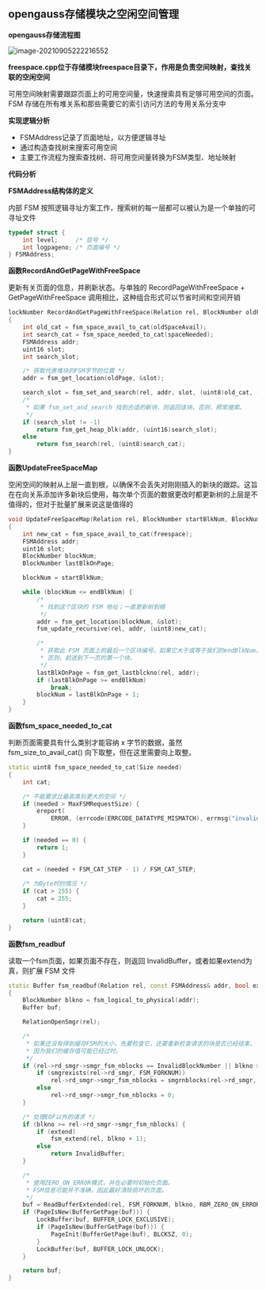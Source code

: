 ## opengauss存储模块之空闲空间管理

**opengauss存储流程图**

![image-20210905222216552](C:\Users\DELL\AppData\Roaming\Typora\typora-user-images\image-20210905222216552.png)

**freespace.cpp位于存储模块freespace目录下，作用是负责空间映射，查找关联的空闲空间**

可用空间映射需要跟踪页面上的可用空间量，快速搜索具有足够可用空间的页面。 FSM 存储在所有堆关系和那些需要它的索引访问方法的专用关系分支中

**实现逻辑分析**

- FSMAddress记录了页面地址，以方便逻辑寻址
- 通过构造查找树来搜索可用空间
- 主要工作流程为搜索查找树、将可用空间量转换为FSM类型、地址映射

**代码分析**

**FSMAddress结构体的定义**

内部 FSM 按照逻辑寻址方案工作，搜索树的每一层都可以被认为是一个单独的可寻址文件

```c++
typedef struct {
    int level;     /* 层号 */
    int logpageno; /* 页面编号 */
} FSMAddress;
```

**函数RecordAndGetPageWithFreeSpace**

更新有关页面的信息，并刷新状态。与单独的 RecordPageWithFreeSpace + GetPageWithFreeSpace 调用相比，这种组合形式可以节省时间和空间开销

```c++
lockNumber RecordAndGetPageWithFreeSpace(Relation rel, BlockNumber oldPage, Size oldSpaceAvail, Size spaceNeeded)
{
    int old_cat = fsm_space_avail_to_cat(oldSpaceAvail);
    int search_cat = fsm_space_needed_to_cat(spaceNeeded);
    FSMAddress addr;
    uint16 slot;
    int search_slot;

    /* 获取代表堆块的FSM字节的位置 */
    addr = fsm_get_location(oldPage, &slot);

    search_slot = fsm_set_and_search(rel, addr, slot, (uint8)old_cat, (uint8)search_cat);
    /*
     * 如果 fsm_set_and_search 找到合适的新块，则返回该块。否则，照常搜索。
     */
    if (search_slot != -1)
        return fsm_get_heap_blk(addr, (uint16)search_slot);
    else
        return fsm_search(rel, (uint8)search_cat);
}

```

**函数UpdateFreeSpaceMap**

空闲空间的映射从上层一直到根，以确保不会丢失对刚刚插入的新块的跟踪。这旨在在向关系添加许多新块后使用，每次单个页面的数据更改时都更新树的上层是不值得的，但对于批量扩展来说这是值得的

```c++
void UpdateFreeSpaceMap(Relation rel, BlockNumber startBlkNum, BlockNumber endBlkNum, Size freespace)
{
    int new_cat = fsm_space_avail_to_cat(freespace);
    FSMAddress addr;
    uint16 slot;
    BlockNumber blockNum;
    BlockNumber lastBlkOnPage;

    blockNum = startBlkNum;

    while (blockNum <= endBlkNum) {
        /*
         * 找到这个区块的 FSM 地址；一直更新树到根
         */
        addr = fsm_get_location(blockNum, &slot);
        fsm_update_recursive(rel, addr, (uint8)new_cat);

        /*
         * 获取此 FSM 页面上的最后一个区块编号。如果它大于或等于我们的endBlkNum，我们就完成了。
         * 否则，前进到下一页的第一个块。
         */
        lastBlkOnPage = fsm_get_lastblckno(rel, addr);
        if (lastBlkOnPage >= endBlkNum)
            break;
        blockNum = lastBlkOnPage + 1;
    }
}
```

**函数fsm_space_needed_to_cat**

判断页面需要具有什么类别才能容纳 x 字节的数据，虽然 fsm_size_to_avail_cat() 向下取整，但在这里需要向上取整。

```c++
static uint8 fsm_space_needed_to_cat(Size needed)
{
    int cat;

    /* 不能要求比最高类别更大的空间 */
    if (needed > MaxFSMRequestSize) {
        ereport(
            ERROR, (errcode(ERRCODE_DATATYPE_MISMATCH), errmsg("invalid FSM request size %lu", (unsigned long)needed)));
    }

    if (needed == 0) {
        return 1;
    }

    cat = (needed + FSM_CAT_STEP - 1) / FSM_CAT_STEP;
	
    /* 为Byte时的情况 */
    if (cat > 255) {
        cat = 255;
    }

    return (uint8)cat;
}
```

**函数fsm_readbuf**

读取一个fsm页面，如果页面不存在，则返回 InvalidBuffer，或者如果extend为真，则扩展 FSM 文件

```c++
static Buffer fsm_readbuf(Relation rel, const FSMAddress& addr, bool extend)
{
    BlockNumber blkno = fsm_logical_to_physical(addr);
    Buffer buf;

    RelationOpenSmgr(rel);

    /*
     * 如果还没有得到缓存FSM的大小，先要检查它，还要重新检查请求的块是否已经结束，
     * 因为我们的缓存值可能已经过时。
     */
    if (rel->rd_smgr->smgr_fsm_nblocks == InvalidBlockNumber || blkno >= rel->rd_smgr->smgr_fsm_nblocks) {
        if (smgrexists(rel->rd_smgr, FSM_FORKNUM))
            rel->rd_smgr->smgr_fsm_nblocks = smgrnblocks(rel->rd_smgr, FSM_FORKNUM);
        else
            rel->rd_smgr->smgr_fsm_nblocks = 0;
    }

    /* 处理EOF以外的请求 */
    if (blkno >= rel->rd_smgr->smgr_fsm_nblocks) {
        if (extend)
            fsm_extend(rel, blkno + 1);
        else
            return InvalidBuffer;
    }

    /*
     * 使用ZERO_ON_ERROR模式，并在必要时初始化页面。
     * FSM信息可能并不准确，因此最好清除损坏的页面。
     */
    buf = ReadBufferExtended(rel, FSM_FORKNUM, blkno, RBM_ZERO_ON_ERROR, NULL);
    if (PageIsNew(BufferGetPage(buf))) {
        LockBuffer(buf, BUFFER_LOCK_EXCLUSIVE);
        if (PageIsNew(BufferGetPage(buf))) {
            PageInit(BufferGetPage(buf), BLCKSZ, 0);
        }
        LockBuffer(buf, BUFFER_LOCK_UNLOCK);
    }

    return buf;
}
```

